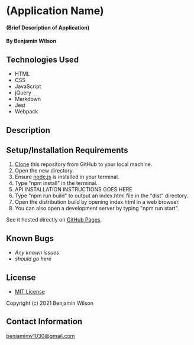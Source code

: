 # (Application Name)

#### (Brief Description of Application)

#### By Benjamin Wilson

## Technologies Used

* HTML
* CSS
* JavaScript
* jQuery
* Markdown
* Jest
* Webpack

## Description

## Setup/Installation Requirements

1. [Clone](https://docs.github.com/en/github/creating-cloning-and-archiving-repositories/cloning-a-repository-from-github/cloning-a-repository) this repository from GitHub to your local machine.
2. Open the new directory.
3. Ensure [node.js](https://nodejs.org/en/) is installed in your terminal.
4. Type "npm install" in the terminal.
5. API INSTALLATION INSTRUCTIONS GOES HERE
6. Type "npm run build" to output an index.html file in the "dist" directory.
7. Open the distribution build by opening index.html in a web browser.
8. You can also open a development server by typing "npm run start".

See it hosted directly on [GitHub Pages](https://benjaminw1030.github.io/template/).

## Known Bugs

* _Any known issues_
* _should go here_

## License

* [MIT License](https://opensource.org/licenses/MIT)

Copyright (c) 2021 Benjamin Wilson

## Contact Information

<benjaminw1030@gmail.com>
